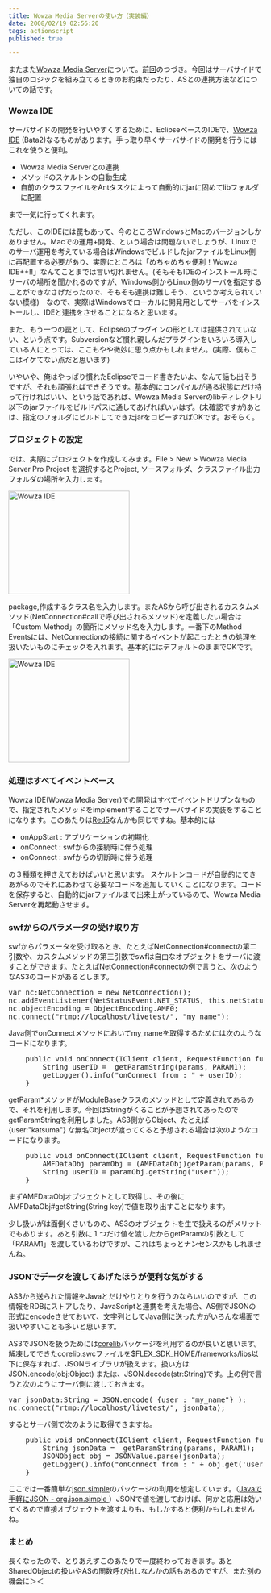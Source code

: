 ```yaml
---
title: Wowza Media Serverの使い方（実装編）
date: 2008/02/19 02:56:20
tags: actionscript
published: true

---
```


<p>またまた<a href="http://www.wowzamedia.com/">Wowza Media Server</a>について。<a href="http://blog.katsuma.tv/2008/02/wowza_media_server_tutorial.html">前回</a>のつづき。今回はサーバサイドで独自のロジックを組み立てるときのお約束だったり、ASとの連携方法などについての話です。</p>

<h3>Wowza IDE</h3>
<p>サーバサイドの開発を行いやすくするために、EclipseベースのIDEで、<a href="http://www.wowzamedia.com/labs.html#wowzaide">Wowza IDE</a> (Bata2)なるものがあります。手っ取り早くサーバサイドの開発を行うにはこれを使うと便利。</p>

<p>
<ul><li>Wowza  Media Serverとの連携</li>
<li>メソッドのスケルトンの自動生成</li>
<li>自前のクラスファイルをAntタスクによって自動的にjarに固めてlibフォルダに配置</li>
</ul></p>

<p>まで一気に行ってくれます。</p>

<p>ただし、このIDEには罠もあって、今のところWindowsとMacのバージョンしかありません。Macでの運用+開発、という場合は問題ないでしょうが、Linuxでのサーバ運用を考えている場合はWindowsでビルドしたjarファイルをLinux側に再配置する必要があり、実際にところは「めちゃめちゃ便利！Wowza IDE++!!」なんてことまでは言い切れません。(そもそもIDEのインストール時にサーバの場所を聞かれるのですが、Windows側からLinux側のサーバを指定することができなさげだったので、そもそも連携は難しそう、というか考えられていない模様)　なので、実際はWindowsでローカルに開発用としてサーバをインストールし、IDEと連携をさせることになると思います。</p>

<p>また、もう一つの罠として、Eclipseのプラグインの形としては提供されていない、という点です。Subversionなど慣れ親しんだプラグインをいろいろ導入している人にとっては、ここもやや微妙に思う点かもしれません。(実際、僕もここはイケてない点だと思います)</p>

<p>いやいや、俺はやっぱり慣れたEclipseでコード書きたいよ、なんて話も出そうですが、それも頑張ればできそうです。基本的にコンパイルが通る状態にだけ持って行ければいい、という話であれば、Wowza Media Serverのlibディレクトリ以下のjarファイルをビルドパスに通してあげればいいはず。(未確認ですが)あとは、指定のフォルダにビルドしてできたjarをコピーすればOKです。おそらく。</p>


<h3>プロジェクトの設定</h3>
<p>では、実際にプロジェクトを作成してみます。File > New > Wowza Media Server Pro Project を選択するとProject, ソースフォルダ、クラスファイル出力フォルダの場所を入力します。</p>

<p>
<a href="http://www.flickr.com/photos/katsuma/2273967239/" title="Wowza IDE by katsuma, on Flickr"><img src="http://farm3.static.flickr.com/2039/2273967239_1f846f7502_m.jpg" width="240" height="205" alt="Wowza IDE" /></a>
</p>

<p>
package,作成するクラス名を入力します。またASから呼び出されるカスタムメソッド(NetConnection#callで呼び出されるメソッド)を定義したい場合は「Custom Method」の箇所にメソッド名を入力します。一番下のMethod Eventsには、NetConnectionの接続に関するイベントが起こったときの処理を扱いたいものにチェックを入れます。基本的にはデフォルトのままでOKです。
</p>

<p><a href="http://www.flickr.com/photos/katsuma/2273967313/" title="Wowza IDE by katsuma, on Flickr"><img src="http://farm3.static.flickr.com/2028/2273967313_0efe9e4e94_m.jpg" width="240" height="206" alt="Wowza IDE" /></a></p>

<h3>処理はすべてイベントベース</h3>
<p>Wowza IDE(Wowza Media Server)での開発はすべてイベントドリブンなもので、指定されたメソッドをimplementすることでサーバサイドの実装をすることになります。このあたりは<a href="http://www.osflash.org/red5">Red5</a>なんかも同じですね。基本的には</p>

<p><ul>
<li>onAppStart : アプリケーションの初期化</li>
<li>onConnect : swfからの接続時に伴う処理</li>
<li>onConnect : swfからの切断時に伴う処理</li>
</ul></p>

<p>の３種類を押さえておけばいいと思います。 スケルトンコードが自動的にできあがるのでそれにあわせて必要なコードを追加していくことになります。コードを保存すると、自動的にjarファイルまで出来上がっているので、Wowza Media Serverを再起動させます。</p>

<h3>swfからのパラメータの受け取り方</h3>
<p>swfからパラメータを受け取るとき、たとえばNetConnection#connectの第二引数や、カスタムメソッドの第三引数でswfは自由なオブジェクトをサーバに渡すことができます。たとえばNetConnection#connectの例で言うと、次のようなAS3のコードがあるとします。</p>

<p><pre>
var nc:NetConnection = new NetConnection();
nc.addEventListener(NetStatusEvent.NET_STATUS, this.netStatusListener);
nc.objectEncoding = ObjectEncoding.AMF0;
nc.connect("rtmp://localhost/livetest/", "my_name");
</pre></p>

<p>Java側でonConnectメソッドにおいてmy_nameを取得するためには次のようなコードになります。</p>

<p><pre>
    public void onConnect(IClient client, RequestFunction function, AMFDataList params) {
        String userID =  getParamString(params, PARAM1);
        getLogger().info("onConnect from : " + userID);
    }
</pre></p>

<p>getParam*メソッドがModuleBaseクラスのメソッドとして定義されてあるので、それを利用します。今回はStringがくることが予想されてあったのでgetParamStringを利用しました。AS3側からObject、たとえば {user:"katsuma"} な無名Objectが渡ってくると予想される場合は次のようなコードになります。</p>

<p><pre>
    public void onConnect(IClient client, RequestFunction function, AMFDataList params){
        AMFDataObj paramObj = (AMFDataObj)getParam(params, PARAM1);
        String userID = paramObj.getString("user"));
    }
</pre></p>

<p>まずAMFDataObjオブジェクトとして取得し、その後にAMFDataObj#getString(String key)で値を取り出すことになります。</p>

<p>少し扱いがは面倒くさいものの、AS3のオブジェクトを生で扱えるのがメリットでもあります。あと引数に１つだけ値を渡したからgetParamの引数として「PARAM1」を渡しているわけですが、これはちょっとナンセンスかもしれませんね。</p>

<h3>JSONでデータを渡してあげたほうが便利な気がする</h3>
<p>AS3から送られた情報をJavaとだけやりとりを行うのならいいのですが、この情報をRDBにストアしたり、JavaScriptと連携を考えた場合、AS側でJSONの形式にencodeさせておいて、文字列としてJava側に送った方がいろんな場面で扱いやすいことも多いと思います。</p>

<p>AS3でJSONを扱うためには<a href="http://code.google.com/p/as3corelib/">corelib</a>パッケージを利用するのが良いと思います。解凍してできたcorelib.swcファイルを$FLEX_SDK_HOME/frameworks/libs以下に保存すれば、JSONライブラリが扱えます。扱い方はJSON.encode(obj:Object) または、JSON.decode(str:String)です。上の例で言うと次のようにサーバ側に渡しておきます。</p>

<p>
<pre>
var jsonData:String = JSON.encode( {user : "my_name"} );
nc.connect("rtmp://localhost/livetest/", jsonData);
</pre></p>

<p>するとサーバ側で次のように取得できますね。</p>

<p><pre>
    public void onConnect(IClient client, RequestFunction function, AMFDataList params) {
        String jsonData =  getParamString(params, PARAM1);
        JSONObject obj = JSONValue.parse(jsonData);
        getLogger().info("onConnect from : " + obj.get('user'));
    }
</pre></p>

<p>ここでは一番簡単な<a href="http://www.json.org/java/simple.txt">json.simple</a>のパッケージの利用を想定しています。（<a href="http://blog.katsuma.tv/2007/02/org_json_simple.html">Javaで手軽にJSON - org.json.simple </a>）JSONで値を渡しておけば、何かと応用は効いてくるので直接オブジェクトを渡すよりも、もしかすると便利かもしれませんね。</p>

<h3>まとめ</h3>
<p>長くなったので、とりあえずこのあたりで一度終わっておきます。あとSharedObjectの扱いやASの関数呼び出しなんかの話もあるのですが、また別の機会に＞＜</p>
